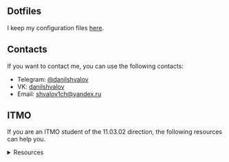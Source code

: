 ## Dotfiles

I keep my configuration files [here](https://github.com/danilshvalov/dotfiles).

## Contacts

If you want to contact me, you can use the following contacts:
- Telegram: [@danilshvalov](https://t.me/danilshvalov)
- VK: [danilshvalov](https://vk.com/danilshvalov)
- Email: [shvalov1ch@yandex.ru](mailto:shvalov1ch@yandex.ru)

## ITMO

If you are an ITMO student of the 11.03.02 direction, the following resources can help you.

<details>
  <summary>Resources</summary>

- [Discrete math](https://github.com/danilshvalov/discrete-math)
- [Web programming](https://github.com/danilshvalov/itmo-web-programming)
- [C++ programiing](https://github.com/danilshvalov/itmo-cpp-programming)
- [Computer networks](https://github.com/danilshvalov/itmo-computer-networks)
- [Infocom systems design](https://github.com/danilshvalov/itmo-infocom-systems-design)
- [Telecom networks](https://github.com/danilshvalov/itmo-telecom-networks)
- [Learning skills](https://github.com/danilshvalov/itmo-learning-skills)
- [Remote commands](https://github.com/danilshvalov/itmo-remote-commands)
- [Ecology](https://github.com/danilshvalov/itmo-ecology)
- [Databases](https://github.com/danilshvalov/itmo-databases)
- [Application programming](https://github.com/danilshvalov/itmo-application-programming)
- [Java programming](https://github.com/danilshvalov/itmo-java-programming)
- [System administration](https://github.com/danilshvalov/itmo-system-administration)
- [Team development](https://github.com/danilshvalov/itmo-team-development)
- [Modeling methods](https://github.com/danilshvalov/itmo-modeling-methods)
- [Client-server applications](https://github.com/danilshvalov/itmo-client-server-applications)
- [Information security](https://github.com/danilshvalov/itmo-information-security)
- [English ICT](https://github.com/danilshvalov/itmo-english-ict)
- [Windows network administration](https://github.com/danilshvalov/itmo-windows-network-administration)
- [Linux administration](https://github.com/danilshvalov/itmo-linux-administration)
</details>


